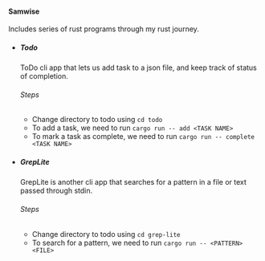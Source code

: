 #### Samwise
Includes series of rust programs through my rust journey.
- ##### Todo
    ToDo cli app that lets us add task to a json file, and keep track of status of completion. 
    ###### Steps
    - Change directory to todo using `cd todo`
    - To add a task, we need to run `cargo run -- add <TASK NAME>`
    - To mark a task as complete, we need to run `cargo run -- complete <TASK NAME>`

-  ##### GrepLite
    GrepLite is another cli app that searches for a pattern in a file or text passed through stdin.
    ###### Steps
    - Change directory to todo using `cd grep-lite`
    - To search for a pattern, we need to run `cargo run -- <PATTERN> <FILE>`